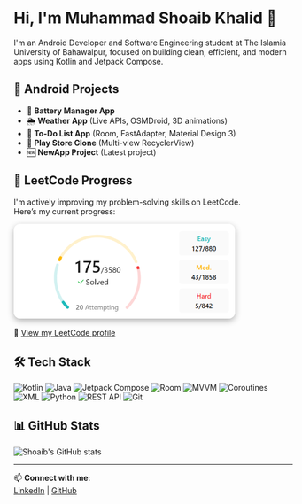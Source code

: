 # Hi, I'm Muhammad Shoaib Khalid 👋

I'm an Android Developer and Software Engineering student at The Islamia University of Bahawalpur, focused on building clean, efficient, and modern apps using Kotlin and Jetpack Compose.

## 💼 Android Projects
- 🔋 **Battery Manager App**
- 🌦️ **Weather App** (Live APIs, OSMDroid, 3D animations) 
- 📝 **To-Do List App** (Room, FastAdapter, Material Design 3)
- 🛒 **Play Store Clone** (Multi-view RecyclerView)
- 🆕 **NewApp Project** (Latest project)

## 🧠 LeetCode Progress

I'm actively improving my problem-solving skills on LeetCode.  
Here’s my current progress:

<img src="./leetcode_light.png" alt="LeetCode Stats" width="400"
     style="border-radius: 12px; box-shadow: 0 4px 12px rgba(0, 0, 0, 0.3);" />




📘 [View my LeetCode profile](https://leetcode.com/shoaibkhalid65)

## 🛠 Tech Stack
![Kotlin](https://img.shields.io/badge/Kotlin-0095D5?style=flat&logo=kotlin&logoColor=white)
![Java](https://img.shields.io/badge/Java-007396?style=flat&logo=java&logoColor=white)
![Jetpack Compose](https://img.shields.io/badge/Jetpack%20Compose-4285F4?style=flat&logo=android&logoColor=white)
![Room](https://img.shields.io/badge/Room-6C3483?style=flat&logo=sqlite&logoColor=white)
![MVVM](https://img.shields.io/badge/MVVM-Architecture-brightgreen)
![Coroutines](https://img.shields.io/badge/Coroutines-3ddc84?style=flat&logo=kotlin&logoColor=white)
![XML](https://img.shields.io/badge/XML-FF6600?style=flat&logo=xml&logoColor=white)
![Python](https://img.shields.io/badge/Python-3776AB?style=flat&logo=python&logoColor=white)
![REST API](https://img.shields.io/badge/REST%20API-FF6F00?style=flat&logo=api&logoColor=white)
![Git](https://img.shields.io/badge/Git-F05032?style=flat&logo=git&logoColor=white)

## 📊 GitHub Stats

![Shoaib's GitHub stats](https://github-readme-stats.vercel.app/api?username=shoaibkhalid65&show_icons=true&theme=tokyonight)

---

📫 **Connect with me**:  
[LinkedIn](https://linkedin.com/in/shoaibkhalid65) | [GitHub](https://github.com/shoaibkhalid65)


